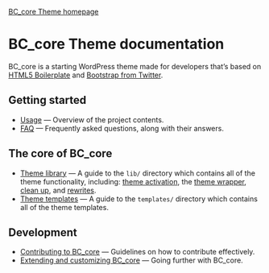 [BC_core Theme homepage](http://www.bc_coretheme.com/)

# BC_core Theme documentation

BC_core is a starting WordPress theme made for developers that’s based on [HTML5 Boilerplate](http://html5boilerplate.com/) and [Bootstrap from Twitter](http://twitter.github.com/bootstrap/).

## Getting started

* [Usage](usage.md) — Overview of the project contents.
* [FAQ](faq.md) — Frequently asked questions, along with their answers.

## The core of BC_core
* [Theme library](lib.md) — A guide to the `lib/` directory which contains all of the theme functionality, including: [theme activation](activation.md), the [theme wrapper](wrapper.md), [clean up](cleanup.md), and [rewrites](rewrites.md).
* [Theme templates](templates.md) — A guide to the `templates/` directory which contains all of the theme templates.

## Development

* [Contributing to BC_core](/retlehs/bc_core/blob/master/CONTRIBUTING.md) — Guidelines on how to contribute effectively.
* [Extending and customizing BC_core](extend.md) — Going further with BC_core.
